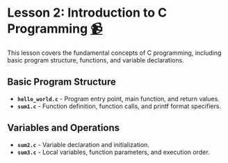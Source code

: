 # Lesson 2: Introduction to C Programming [:video_camera:](https://youtu.be/HjXBXBgfKyk?si=R4Z7Vjc4z68rclPY)

This lesson covers the fundamental concepts of C programming, including basic program structure, functions, and variable declarations.

## Basic Program Structure
- **`hello_world.c`** - Program entry point, main function, and return values.
- **`sum1.c`** - Function definition, function calls, and printf format specifiers.

## Variables and Operations
- **`sum2.c`** - Variable declaration and initialization.
- **`sum3.c`** - Local variables, function parameters, and execution order.
